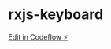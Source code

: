 # rxjs-keyboard

[Edit in Codeflow ⚡️](https://stackblitz.com/~/github.com/yehor-akunishnikov/rxjs-keyboard)